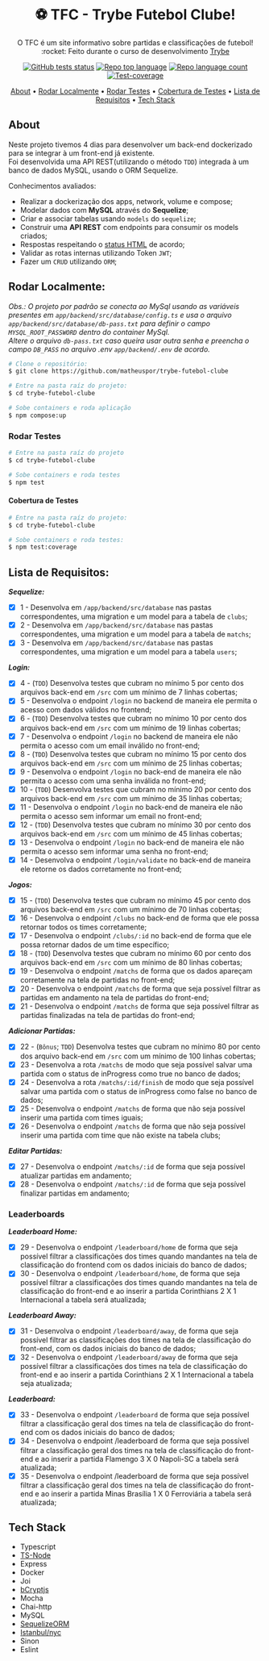 <h1 align='center'>
	⚽️ TFC - Trybe Futebol Clube!
</h1>
<p align='center'>
	O TFC é um site informativo sobre partidas e classificações de futebol!</br>
	:rocket: Feito durante o curso de desenvolvimento <a href="https://www.betrybe.com/">Trybe</a>
</p>

<div align="center">

  <a href="">![GitHub tests status](https://img.shields.io/github/checks-status/matheuspor/trybe-futebol-clube/main)</a>
  <a href="">![Repo top language](https://img.shields.io/github/languages/top/matheuspor/trybe-futebol-clube)</a>
  <a href="">![Repo language count](https://img.shields.io/github/languages/count/matheuspor/trybe-futebol-clube)</a>
  <a href="">![Test-coverage](https://img.shields.io/codecov/c/github/matheuspor/trybe-futebol-clube)</a>
  
</div>

  <p align="center">
    <a href="#about">About</a> •
    <a href="#rodar-localmente">Rodar Localmente</a> •
    <a href="#rodar-testes">Rodar Testes</a> •
    <a href="#cobertura-de-testes">Cobertura de Testes</a> •
    <a href="#lista-de-requisitos">Lista de Requisitos</a> •
    <a href="#tech-stack">Tech Stack</a>
  </p>

## About

Neste projeto tivemos 4 dias para desenvolver um back-end dockerizado para se integrar à um front-end já existente.</br>
Foi desenvolvida uma API REST(utilizando o método `TDD`) integrada à um banco de dados MySQL, usando o ORM Sequelize.

Conhecimentos avaliados:
 - Realizar a dockerização dos apps, network, volume e compose;
 - Modelar dados com **MySQL** através do **Sequelize**;
 - Criar e associar tabelas usando `models` do `sequelize`;
 - Construir uma **API REST** com endpoints para consumir os models criados;
 - Respostas respeitando o <a href="https://developer.mozilla.org/pt-BR/docs/Web/HTTP/Status">status HTML</a> de acordo;
 - Validar as rotas internas utilizando Token `JWT`;
 - Fazer um `CRUD` utilizando `ORM`;

## Rodar Localmente:

<em>Obs.: O projeto por padrão se conecta ao MySql usando as variáveis presentes em `app/backend/src/database/config.ts` e usa o arquivo `app/backend/src/database/db-pass.txt` para definir o campo `MYSQL_ROOT_PASSWORD` dentro do container MySql.</br> Altere o arquivo `db-pass.txt` caso queira usar outra senha e preencha o campo `DB_PASS` no arquivo .env `app/backend/.env` de acordo.</em>
```bash
# Clone o repositório:
$ git clone https://github.com/matheuspor/trybe-futebol-clube

# Entre na pasta raíz do projeto:
$ cd trybe-futebol-clube

# Sobe containers e roda aplicação
$ npm compose:up
```

### Rodar Testes
```bash
# Entre na pasta raíz do projeto
$ cd trybe-futebol-clube

# Sobe containers e roda testes
$ npm test
```

#### Cobertura de Testes
```bash
# Entre na pasta raíz do projeto:
$ cd trybe-futebol-clube

# Sobe containers e roda testes:
$ npm test:coverage
```

## Lista de Requisitos:

<p><em><b>Sequelize:</em></b></p>

- [x] 1 - Desenvolva em `/app/backend/src/database` nas pastas correspondentes, uma migration e um model para a tabela de `clubs`;
- [x] 2 - Desenvolva em `/app/backend/src/database` nas pastas correspondentes, uma migration e um model para a tabela de `matchs`;
- [x] 3 - Desenvolva em `/app/backend/src/database` nas pastas correspondentes, uma migration e um model para a tabela `users`;

<p><em><b>Login:</em></b></p>

- [x] 4 - (`TDD`) Desenvolva testes que cubram no mínimo 5 por cento dos arquivos back-end em `/src` com um mínimo de 7 linhas cobertas;
- [x] 5 - Desenvolva o endpoint `/login` no backend de maneira ele permita o acesso com dados válidos no frontend;
- [x] 6 - (`TDD`) Desenvolva testes que cubram no mínimo 10 por cento dos arquivos back-end em `/src` com um mínimo de 19 linhas cobertas;
- [x] 7 - Desenvolva o endpoint `/login` no backend de maneira ele não permita o acesso com um email inválido no front-end;
- [x] 8 - (`TDD`) Desenvolva testes que cubram no mínimo 15 por cento dos arquivos back-end em `/src` com um mínimo de 25 linhas cobertas;
- [x] 9 - Desenvolva o endpoint `/login` no back-end de maneira ele não permita o acesso com uma senha inválida no front-end;
- [x] 10 - (`TDD`) Desenvolva testes que cubram no mínimo 20 por cento dos arquivos back-end em `/src` com um mínimo de 35 linhas cobertas;
- [x] 11 - Desenvolva o endpoint `/login` no back-end de maneira ele não permita o acesso sem informar um email no front-end;
- [x] 12 - (`TDD`) Desenvolva testes que cubram no mínimo 30 por cento dos arquivos back-end em `/src` com um mínimo de 45 linhas cobertas;
- [x] 13 - Desenvolva o endpoint `/login` no back-end de maneira ele não permita o acesso sem informar uma senha no front-end;
- [x] 14 - Desenvolva o endpoint `/login/validate` no back-end de maneira ele retorne os dados corretamente no front-end;

<p><em><b>Jogos:</em></b></p>

- [x] 15 - (`TDD`) Desenvolva testes que cubram no mínimo 45 por cento dos arquivos back-end em `/src` com um mínimo de 70 linhas cobertas;
- [x] 16 - Desenvolva o endpoint `/clubs` no back-end de forma que ele possa retornar todos os times corretamente;
- [x] 17 - Desenvolva o endpoint `/clubs/:id` no back-end de forma que ele possa retornar dados de um time específico;
- [x] 18 - (`TDD`) Desenvolva testes que cubram no mínimo 60 por cento dos arquivos back-end em `/src` com um mínimo de 80 linhas cobertas;
- [x] 19 - Desenvolva o endpoint `/matchs` de forma que os dados apareçam corretamente na tela de partidas no front-end;
- [x] 20 - Desenvolva o endpoint `/matchs` de forma que seja possível filtrar as partidas em andamento na tela de partidas do front-end;
- [x] 21 - Desenvolva o endpoint `/matchs` de forma que seja possível filtrar as partidas finalizadas na tela de partidas do front-end;

<p><em><b>Adicionar Partidas:</em></b></p>

- [x] 22 - (`Bônus`; `TDD`) Desenvolva testes que cubram no mínimo 80 por cento dos arquivo back-end em `/src` com um mínimo de 100 linhas cobertas;
- [x] 23 - Desenvolva a rota `/matchs` de modo que seja possível salvar uma partida com o status de inProgress como true no banco de dados;
- [x] 24 - Desenvolva a rota `/matchs/:id/finish` de modo que seja possível salvar uma partida com o status de inProgress como false no banco de dados;
- [x] 25 - Desenvolva o endpoint `/matchs` de forma que não seja possível inserir uma partida com times iguais;
- [x] 26 - Desenvolva o endpoint `/matchs` de forma que não seja possível inserir uma partida com time que não existe na tabela clubs;

<p><em><b>Editar Partidas:</em></b></p>

- [x] 27 - Desenvolva o endpoint `/matchs/:id` de forma que seja possível atualizar partidas em andamento;
- [x] 28 - Desenvolva o endpoint `/matchs/:id` de forma que seja possível finalizar partidas em andamento;

<h3><b>Leaderboards</b></h3>
<p><em><b>Leaderboard Home:</em></b></p>

- [x] 29 - Desenvolva o endpoint `/leaderboard/home` de forma que seja possível filtrar a classificações dos times quando mandantes na tela de classificação do frontend com os dados iniciais do banco de dados;
- [x] 30 - Desenvolva o endpoint `/leaderboard/home`, de forma que seja possível filtrar a classificações dos times quando mandantes na tela de classificação do front-end e ao inserir a partida Corinthians 2 X 1 Internacional a tabela será atualizada;

<p><em><b>Leaderboard Away:</em></b></p>

- [x] 31 - Desenvolva o endpoint `/leaderboard/away`, de forma que seja possível filtrar as classificações dos times  na tela de classificação do front-end, com os dados iniciais do banco de dados;
- [x] 32 - Desenvolva o endpoint `/leaderboard/away` de forma que seja possível filtrar a classificações dos times na tela de classificação do front-end e ao inserir a partida Corinthians 2 X 1 Internacional a tabela seja atualizada;

<p><em><b>Leaderboard:</em></b></p>

- [x] 33 - Desenvolva o endpoint `/leaderboard` de forma que seja possível filtrar a classificação geral dos times na tela de classificação do front-end com os dados iniciais do banco de dados;
- [x] 34 - Desenvolva o endpoint /leaderboard de forma que seja possível filtrar a classificação geral dos times na tela de classificação do front-end e ao inserir a partida Flamengo 3 X 0 Napoli-SC a tabela será atualizada;
- [x] 35 - Desenvolva o endpoint /leaderboard de forma que seja possível filtrar a classificação geral dos times na tela de classificação do front-end e ao inserir a partida Minas Brasília 1 X 0 Ferroviária a tabela será atualizada;

## Tech Stack
- Typescript
- <a href="https://www.npmjs.com/package/ts-node">TS-Node</a>
- Express
- Docker
- Joi
- <a href="https://www.npmjs.com/package/bcrypt">bCryptjs</a>
- Mocha
- Chai-http
- MySQL
- <a href="https://www.npmjs.com/package/sequelize">SequelizeORM</a>
- <a href="https://www.npmjs.com/package/nyc">Istanbul/nyc</a>
- Sinon
- Eslint
